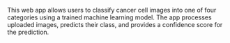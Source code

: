 This web app allows users to classify cancer cell images into one of four categories using a trained machine learning model. 
The app processes uploaded images, predicts their class, and provides a confidence score for the prediction.
